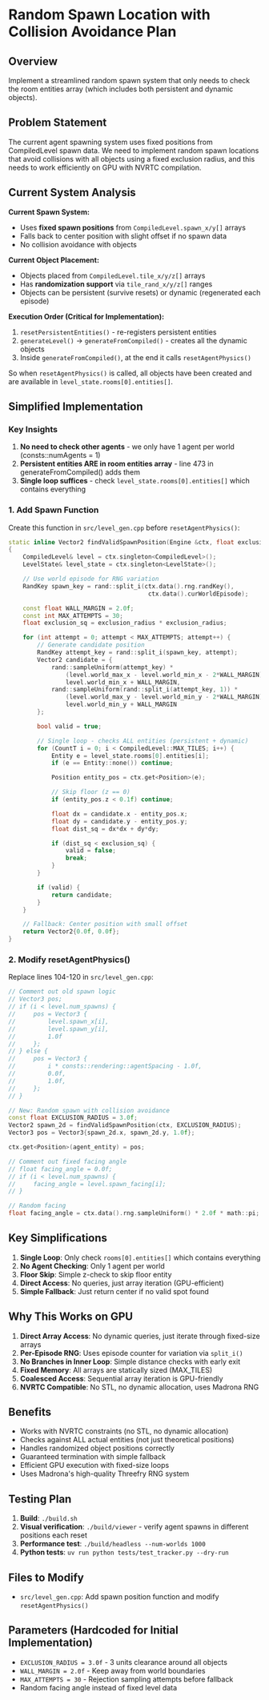 # Random Spawn Location with Collision Avoidance Plan

## Overview
Implement a streamlined random spawn system that only needs to check the room entities array (which includes both persistent and dynamic objects).

## Problem Statement
The current agent spawning system uses fixed positions from CompiledLevel spawn data. We need to implement random spawn locations that avoid collisions with all objects using a fixed exclusion radius, and this needs to work efficiently on GPU with NVRTC compilation.

## Current System Analysis

**Current Spawn System:**
- Uses **fixed spawn positions** from `CompiledLevel.spawn_x/y[]` arrays
- Falls back to center position with slight offset if no spawn data
- No collision avoidance with objects

**Current Object Placement:**
- Objects placed from `CompiledLevel.tile_x/y/z[]` arrays
- Has **randomization support** via `tile_rand_x/y/z[]` ranges
- Objects can be persistent (survive resets) or dynamic (regenerated each episode)

**Execution Order (Critical for Implementation):**
1. `resetPersistentEntities()` - re-registers persistent entities
2. `generateLevel()` → `generateFromCompiled()` - creates all the dynamic objects
3. Inside `generateFromCompiled()`, at the end it calls `resetAgentPhysics()`

So when `resetAgentPhysics()` is called, all objects have been created and are available in `level_state.rooms[0].entities[]`.

## Simplified Implementation

### Key Insights
1. **No need to check other agents** - we only have 1 agent per world (consts::numAgents = 1)
2. **Persistent entities ARE in room entities array** - line 473 in generateFromCompiled() adds them
3. **Single loop suffices** - check `level_state.rooms[0].entities[]` which contains everything

### 1. Add Spawn Function
Create this function in `src/level_gen.cpp` before `resetAgentPhysics()`:

```cpp
static inline Vector2 findValidSpawnPosition(Engine &ctx, float exclusion_radius)
{
    CompiledLevel& level = ctx.singleton<CompiledLevel>();
    LevelState& level_state = ctx.singleton<LevelState>();

    // Use world episode for RNG variation
    RandKey spawn_key = rand::split_i(ctx.data().rng.randKey(),
                                       ctx.data().curWorldEpisode);

    const float WALL_MARGIN = 2.0f;
    const int MAX_ATTEMPTS = 30;
    float exclusion_sq = exclusion_radius * exclusion_radius;

    for (int attempt = 0; attempt < MAX_ATTEMPTS; attempt++) {
        // Generate candidate position
        RandKey attempt_key = rand::split_i(spawn_key, attempt);
        Vector2 candidate = {
            rand::sampleUniform(attempt_key) *
                (level.world_max_x - level.world_min_x - 2*WALL_MARGIN) +
                level.world_min_x + WALL_MARGIN,
            rand::sampleUniform(rand::split_i(attempt_key, 1)) *
                (level.world_max_y - level.world_min_y - 2*WALL_MARGIN) +
                level.world_min_y + WALL_MARGIN
        };

        bool valid = true;

        // Single loop - checks ALL entities (persistent + dynamic)
        for (CountT i = 0; i < CompiledLevel::MAX_TILES; i++) {
            Entity e = level_state.rooms[0].entities[i];
            if (e == Entity::none()) continue;

            Position entity_pos = ctx.get<Position>(e);

            // Skip floor (z == 0)
            if (entity_pos.z < 0.1f) continue;

            float dx = candidate.x - entity_pos.x;
            float dy = candidate.y - entity_pos.y;
            float dist_sq = dx*dx + dy*dy;

            if (dist_sq < exclusion_sq) {
                valid = false;
                break;
            }
        }

        if (valid) {
            return candidate;
        }
    }

    // Fallback: Center position with small offset
    return Vector2{0.0f, 0.0f};
}
```

### 2. Modify resetAgentPhysics()
Replace lines 104-120 in `src/level_gen.cpp`:

```cpp
// Comment out old spawn logic
// Vector3 pos;
// if (i < level.num_spawns) {
//     pos = Vector3 {
//         level.spawn_x[i],
//         level.spawn_y[i],
//         1.0f
//     };
// } else {
//     pos = Vector3 {
//         i * consts::rendering::agentSpacing - 1.0f,
//         0.0f,
//         1.0f,
//     };
// }

// New: Random spawn with collision avoidance
const float EXCLUSION_RADIUS = 3.0f;
Vector2 spawn_2d = findValidSpawnPosition(ctx, EXCLUSION_RADIUS);
Vector3 pos = Vector3{spawn_2d.x, spawn_2d.y, 1.0f};

ctx.get<Position>(agent_entity) = pos;

// Comment out fixed facing angle
// float facing_angle = 0.0f;
// if (i < level.num_spawns) {
//     facing_angle = level.spawn_facing[i];
// }

// Random facing
float facing_angle = ctx.data().rng.sampleUniform() * 2.0f * math::pi;
```

## Key Simplifications

1. **Single Loop**: Only check `rooms[0].entities[]` which contains everything
2. **No Agent Checking**: Only 1 agent per world
3. **Floor Skip**: Simple z-check to skip floor entity
4. **Direct Access**: No queries, just array iteration (GPU-efficient)
5. **Simple Fallback**: Just return center if no valid spot found

## Why This Works on GPU

1. **Direct Array Access**: No dynamic queries, just iterate through fixed-size arrays
2. **Per-Episode RNG**: Uses episode counter for variation via `split_i()`
3. **No Branches in Inner Loop**: Simple distance checks with early exit
4. **Fixed Memory**: All arrays are statically sized (MAX_TILES)
5. **Coalesced Access**: Sequential array iteration is GPU-friendly
6. **NVRTC Compatible**: No STL, no dynamic allocation, uses Madrona RNG

## Benefits
- Works with NVRTC constraints (no STL, no dynamic allocation)
- Checks against ALL actual entities (not just theoretical positions)
- Handles randomized object positions correctly
- Guaranteed termination with simple fallback
- Efficient GPU execution with fixed-size loops
- Uses Madrona's high-quality Threefry RNG system

## Testing Plan
1. **Build**: `./build.sh`
2. **Visual verification**: `./build/viewer` - verify agent spawns in different positions each reset
3. **Performance test**: `./build/headless --num-worlds 1000`
4. **Python tests**: `uv run python tests/test_tracker.py --dry-run`

## Files to Modify
- `src/level_gen.cpp`: Add spawn position function and modify `resetAgentPhysics()`

## Parameters (Hardcoded for Initial Implementation)
- `EXCLUSION_RADIUS = 3.0f` - 3 units clearance around all objects
- `WALL_MARGIN = 2.0f` - Keep away from world boundaries
- `MAX_ATTEMPTS = 30` - Rejection sampling attempts before fallback
- Random facing angle instead of fixed level data